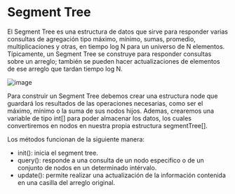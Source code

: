 # Segment Tree
El Segment Tree es una estructura de datos que sirve para responder varias consultas de agregación tipo máximo, mínimo, sumas, promedio, multiplicaciones y otras, en tiempo log N para un universo de N elementos.
Típicamente, un Segment Tree se construye para responder consultas sobre un arreglo; también se pueden hacer actualizaciones de elementos de ese arreglo que tardan tiempo log N.

![image](https://programming.vip/images/doc/b15e4588c3635c11a0ecebb18cc806a7.jpg)

Para construir un Segment Tree debemos crear una estructura node que guardará los resultados de las operaciones necesarias, como ser el máximo, mínimo o la suma de sus nodos hijos. Ademas, crearemos una variable de tipo int[] para poder almacenar los datos, los cuales convertiremos en nodos en nuestra propia estructura segmentTree[].

Los métodos funcionan de la siguiente manera:
-  init(): inicia el segment tree.
- query(): responde a una consulta de un nodo especifico o de un conjunto de nodos en un determinado intérvalo.
- update(): permite realizar una actualización de la información contenida en una casilla del arreglo original.